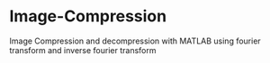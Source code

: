 # Image-Compression
Image Compression and decompression with MATLAB using fourier transform and inverse fourier transform
